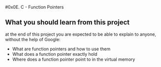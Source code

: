 #0x0E. C - Function Pointers
## What you should learn from this project
at the end of this project you are expected to be able to explain to anyone, without the help of Google:
* What are function pointers and how to use them
* What does a function pointer exactly hold
* Where does a function pointer point to in the virtual memory
